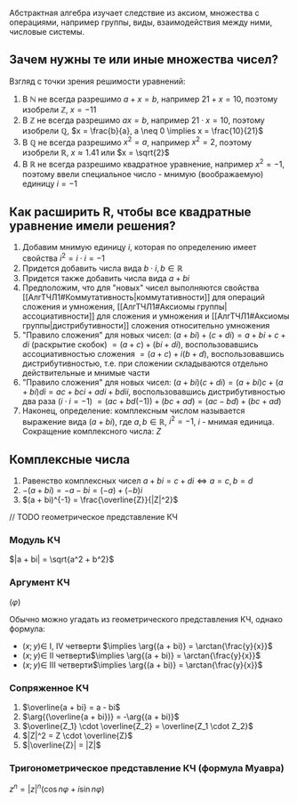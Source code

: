Абстрактная алгебра изучает следствие из аксиом, множества с операциями, например группы, виды, взаимодействия между ними, числовые системы.

## Зачем нужны те или иные множества чисел?

Взгляд с точки зрения решимости уравнений:
1. В $\mathbb{N}$ не всегда разрешимо $a + x = b$, например $21 + x = 10$, поэтому изобрели $\mathbb{Z}$, $x = -11$
2. В $\mathbb{Z}$ не всегда разрешимо $ax = b$, например $21 \cdot x = 10$, поэтому изобрели $\mathbb{Q}$, $x = \frac{b}{a}, a \neq 0 \implies x = \frac{10}{21}$
3. В $\mathbb{Q}$ не всегда разрешимо $x^2 = a$, например $x^2 = 2$, поэтому изобрели $\mathbb{R}$, $x \approx 1.41$ или $x = \sqrt{2}$
4. В $\mathbb{R}$ не всегда разрешимо квадратное уравнение, например $x^2 = -1$, поэтому ввели специальное число - мнимую (воображаемую) единицу $i = -1$

## Как расширить R, чтобы все квадратные уравнение имели решения?

1. Добавим мнимую единицу $i$, которая по определению имеет свойства $i^2 = i \cdot i = -1$
2. Придется добавить числа вида $b \cdot i, b \in \mathbb{R}$
3. Придется также добавить числа вида $a + bi$
4. Предположим, что для "новых" чисел выполняются свойства [[АлгТЧЛ1#Коммутативность|коммутативности]] для операций сложения и умножения, [[АлгТЧЛ1#Аксиомы группы|ассоциативности]] для сложения и умножения и [[АлгТЧЛ1#Аксиомы группы|дистрибутивности]] сложения относительно умножения
5. "Правило сложения" для новых чисел: $(a + bi) + (c + di) = a + bi + c + di$ (раскрытие скобок) $= (a + c) + (bi + di)$, воспользовавшись ассоциативностью сложения $= (a + c) + i(b + d)$, воспользовавшись дистрибутивностью, т.е. при сложении складываются отдельно действительные и мнимые части
6. "Правило сложения" для новых чисел: $(a + bi)(c + di) = (a + bi)c + (a +bi)di = ac + bci + adi + bdii$, воспользовавшись дистрибутивностью два раза ($i \cdot i = -1$) $= (ac + bd(-1)) + (bc + ad) = (ac - bd) + (bc + ad)$
7. Наконец, определение: комплексным числом называется выражение вида $(a + bi)$, где $a, b \in \mathbb{R}$, $i^2 = -1$, $i$ - мнимая единица. Сокращение комплексного числа: $Z$

## Комплексные числа

1. Равенство комплексных чисел $a + bi = c + di \Leftrightarrow a = c, b = d$
2. $-(a + bi) = -a - bi = (-a) + (-b)i$
3. $(a + bi)^{-1} = \frac{\overline{Z}}{|Z|^2}$

// TODO геометрическое представление КЧ

### Модуль КЧ

$|a + bi| = \sqrt{a^2 + b^2}$

### Аргумент КЧ
($\varphi$)

Обычно можно угадать из геометрического представления КЧ, однако формула:
- $(x; y) \in$ I, IV четверти $\implies \arg{(a + bi)} = \arctan{\frac{y}{x}}$
- $(x; y) \in$ II четверти$\implies \arg{(a + bi)} = \arctan{\frac{y}{x}}$
-  $(x; y) \in$ III четверти$\implies \arg{(a + bi)} = \arctan{\frac{y}{x}}$

### Сопряженное КЧ

1. $\overline{a + bi} = a - bi$
2. $\arg{(\overline{a + bi})} = -\arg{(a + bi)}$
3. $\overline{Z_1} \cdot \overline{Z_2} = \overline{Z_1 \cdot Z_2}$
4. $|Z|^2 = Z \cdot \overline{Z}$
5. $|\overline{Z}| = |Z|$

### Тригонометрическое представление КЧ (формула Муавра)

$z^n = |z|^n(\cos{n \varphi} + i \sin{n \varphi})$
